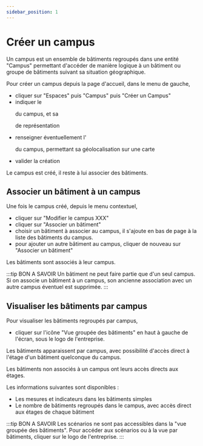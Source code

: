 ```yaml
---
sidebar_position: 1
---
```


# Créer un campus

Un campus est un ensemble de bâtiments regroupés dans une entité "Campus" permettant d'accéder de manière logique à un bâtiment ou groupe de bâtiments suivant sa situation géographique.

Pour créer un campus depuis la page d'accueil, dans le menu de gauche,

-   cliquer sur "Espaces" puis "Campus" puis "Créer un Campus"
-   indiquer le <P code="campus:name" /> du campus, et sa <P code="campus:color" /> de représentation
-   renseigner éventuellement l'<P code="campus:address" /> du campus, permettant sa géolocalisation sur une carte
-   valider la création

Le campus est créé, il reste à lui associer des bâtiments.

## Associer un bâtiment à un campus

Une fois le campus créé, depuis le menu contextuel,
-   cliquer sur "Modifier le campus XXX"
-   cliquer sur "Associer un bâtiment"
-   choisir un bâtiment à associer au campus, il s'ajoute en bas de page à la liste des bâtiments du campus.
-   pour ajouter un autre bâtiment au campus, cliquer de nouveau sur "Associer un bâtiment"

Les bâtiments sont associés à leur campus.

:::tip BON A SAVOIR
Un bâtiment ne peut faire partie que d'un seul campus.
Si on associe un bâtiment à un campus, son ancienne association avec un autre campus éventuel est supprimée.
:::


## Visualiser les bâtiments par campus

Pour visualiser les bâtiments regroupés par campus,

-   cliquer sur l'icône "Vue groupée des bâtiments" en haut à gauche de l'écran, sous le logo de l'entreprise.

Les bâtiments apparaissent par campus, avec possibilité d'accès direct à l'étage d'un bâtiment quelconque du campus.

Les bâtiments non associés à un campus ont leurs accès directs aux étages.

Les informations suivantes sont disponibles :
-   Les mesures et indicateurs dans les bâtiments simples
-   Le nombre de bâtiments regroupés dans le campus, avec accès direct aux étages de chaque bâtiment

:::tip BON A SAVOIR
Les scénarios ne sont pas accessibles dans la "vue groupée des bâtiments". Pour accéder aux scénarios ou à la vue par bâtiments, cliquer sur le logo de l'entreprise.
:::